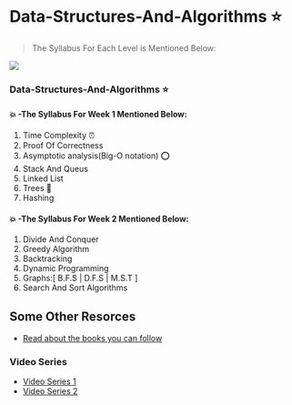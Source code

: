 # Data-Structures-And-Algorithms :star:
> The Syllabus For Each Level is Mentioned Below:

![](http://inside.mines.edu/UserFiles/Image/ComputerScience/CS%20PDFs/algorithms.png)

### Data-Structures-And-Algorithms  :star:
#### :collision: -The Syllabus For Week 1 Mentioned Below:

1) Time Complexity :alarm_clock:
2) Proof Of Correctness
3) Asymptotic analysis(Big-O notation)  :o:
4) Stack And Queus
5) Linked List
6) Trees  :evergreen_tree:
7) Hashing

#### :collision: -The Syllabus For Week 2 Mentioned Below:

1) Divide And Conquer
2) Greedy Algorithm
3) Backtracking
4) Dynamic Programming
5) Graphs:[ B.F.S | D.F.S | M.S.T ]
6) Search And Sort Algorithms



## Some Other Resorces 
- [Read about the books you can follow](https://hackernoon.com/10-data-structure-algorithms-books-every-programmer-should-read-d50487313127)

### Video Series
- [Video Series 1](https://www.youtube.com/playlist?list=PLEbnTDJUr_IeHYw_sfBOJ6gk5pie0yP-0)
- [Video Series 2](https://www.youtube.com/watch?v=0IAPZzGSbME&list=PLDN4rrl48XKpZkf03iYFl-O29szjTrs_O)
